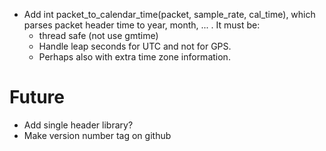* Add int packet_to_calendar_time(packet, sample_rate, cal_time), which parses packet header time to year, month, ... . It must be:
  * thread safe (not use gmtime)
  * Handle leap seconds for UTC and not for GPS.
  * Perhaps also with extra time zone information.

# Future
* Add single header library?
* Make version number tag on github
